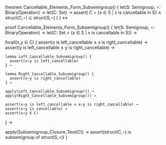 theorem Cancellable_Elements_Form_Subsemigroup() {
  let(S: Semigroup, ∘: BinaryOperation) →
  let(C: Set) →
  assert(
    C = {x ∈ S | x is cancellable in S} ∧
    struct(C,∘) ⊆ struct(S,∘)
  )
} ↔

proof Cancellable_Elements_Form_Subsemigroup() {
  let(S: Semigroup, ∘: BinaryOperation) →
  let(C: Set = {x ∈ S | x is cancellable in S}) →
  
  forall(x,y ∈ C) {
    assert(x is left_cancellable ∧ x is right_cancellable) →
    assert(y is left_cancellable ∧ y is right_cancellable) →
    
    lemma Left_Cancellable_Subsemigroup() {
      assert(x∘y is left_cancellable)
    } →
    
    lemma Right_Cancellable_Subsemigroup() {
      assert(x∘y is right_cancellable)
    } →
    
    apply(Left_Cancellable_Subsemigroup()) →
    apply(Right_Cancellable_Subsemigroup()) →
    
    assert(x∘y is left_cancellable ∧ x∘y is right_cancellable) →
    assert(x∘y is cancellable) →
    assert(x∘y ∈ C)
  } →
  
  apply(Subsemigroup_Closure_Test(C)) →
  assert(struct(C,∘) is subsemigroup of struct(S,∘))
}